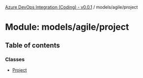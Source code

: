 [Azure DevOps Integration (Coding) - v0.0.1](../README.md) / models/agile/project

# Module: models/agile/project

## Table of contents

### Classes

- [Project](../classes/models_agile_project.Project.md)
